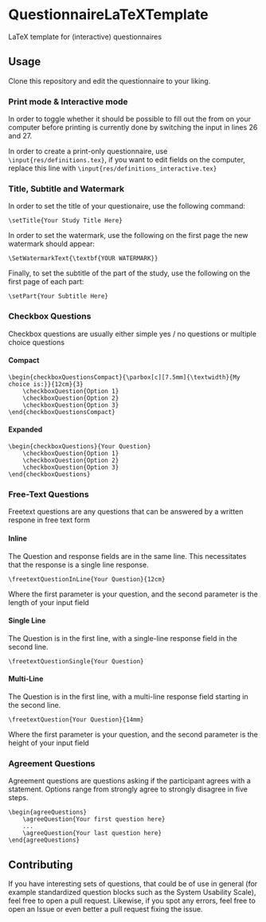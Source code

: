 # QuestionnaireLaTeXTemplate
LaTeX template for (interactive) questionnaires

## Usage

Clone this repository and edit the questionnaire to your liking.

### Print mode & Interactive mode

In order to toggle whether it should be possible to fill out the from on your computer before printing is currently done by switching the input in lines 26 and 27.

In order to create a print-only questionnaire, use ```\input{res/definitions.tex}```, if you want to edit fields on the computer, replace this line with ```\input{res/definitions_interactive.tex}```

### Title, Subtitle and Watermark

In order to set the title of your questionaire, use the following command:

```
\setTitle{Your Study Title Here}
```

In order to set the watermark, use the following on the first page the new watermark should appear:

```
\SetWatermarkText{\textbf{YOUR WATERMARK}}
```

Finally, to set the subtitle of the part of the study, use the following on the first page of each part:

```
\setPart{Your Subtitle Here}
```

### Checkbox Questions

Checkbox questions are usually either simple yes / no questions or multiple choice questions

#### Compact
``` 
\begin{checkboxQuestionsCompact}{\parbox[c][7.5mm]{\textwidth}{My choice is:}}{12cm}{3}
	\checkboxQuestion{Option 1}
	\checkboxQuestion{Option 2}
	\checkboxQuestion{Option 3}
\end{checkboxQuestionsCompact}
```
#### Expanded

```
\begin{checkboxQuestions}{Your Question}
	\checkboxQuestion{Option 1}
	\checkboxQuestion{Option 2}
	\checkboxQuestion{Option 3}
\end{checkboxQuestions}
```

### Free-Text Questions

Freetext questions are any questions that can be answered by a written respone in free text form

#### Inline
The Question and response fields are in the same line. This necessitates that the response is a single line response.

```
\freetextQuestionInLine{Your Question}{12cm}
```

Where the first parameter is your question, and the second parameter is the length of your input field

#### Single Line

The Question is in the first line, with a single-line response field in the second line.

```
\freetextQuestionSingle{Your Question}
```

#### Multi-Line
The Question is in the first line, with a multi-line response field starting in the second line.

```
\freetextQuestion{Your Question}{14mm}
```

Where the first parameter is your question, and the second parameter is the height of your input field


### Agreement Questions

Agreement questions are questions asking if the participant agrees with a statement. Options range from strongly agree to strongly disagree in five steps.

```
\begin{agreeQuestions}
	\agreeQuestion{Your first question here}
	...
	\agreeQuestion{Your last question here}
\end{agreeQuestions}

```

## Contributing

If you have interesting sets of questions, that could be of use in general (for example standardized question blocks such as the System Usability Scale), feel free to open a pull request.
Likewise, if you spot any errors, feel free to open an Issue or even better a pull request fixing the issue.
